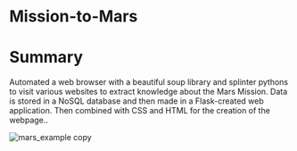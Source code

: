 # Mission-to-Mars

# Summary
Automated a web browser with a beautiful soup library and splinter pythons to visit various websites to extract knowledge about the Mars Mission. Data is stored in a NoSQL database and then made in a Flask-created web application. Then combined with CSS and HTML for the creation of the webpage..

![mars_example copy](https://user-images.githubusercontent.com/16258584/108530366-24ede580-729b-11eb-9f9e-c6da17707412.png)
